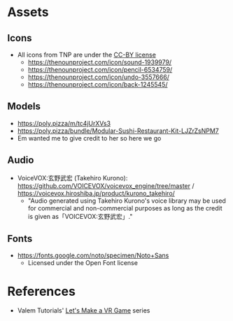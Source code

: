 # Assets

## Icons
- All icons from TNP are under the [CC-BY license](https://help.thenounproject.com/hc/en-us/articles/200509798-What-licenses-do-you-offer)
    - https://thenounproject.com/icon/sound-1939979/
    - https://thenounproject.com/icon/pencil-6534759/
    - https://thenounproject.com/icon/undo-3557666/
    - https://thenounproject.com/icon/back-1245545/

## Models
- https://poly.pizza/m/tc4jUrXVs3
- https://poly.pizza/bundle/Modular-Sushi-Restaurant-Kit-LJZrZsNPM7
- Em wanted me to give credit to her so here we go

## Audio
- VoiceVOX:玄野武宏 (Takehiro Kurono): https://github.com/VOICEVOX/voicevox_engine/tree/master / https://voicevox.hiroshiba.jp/product/kurono_takehiro/
    - "Audio generated using Takehiro Kurono's voice library may be used for commercial and non-commercial purposes as long as the credit is given as「VOICEVOX:玄野武宏」."

## Fonts 
- https://fonts.google.com/noto/specimen/Noto+Sans
    - Licensed under the Open Font license

# References
- Valem Tutorials' [Let's Make a VR Game](https://www.youtube.com/playlist?list=PLpEoiloH-4eM-fykn_3_QcJ-A_MIJF5B9) series
